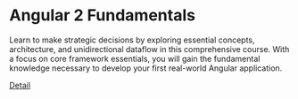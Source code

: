 # Angular 2 Fundamentals

Learn to make strategic decisions by exploring essential concepts, architecture, and unidirectional dataflow in this comprehensive course. With a focus on core framework essentials, you will gain the fundamental knowledge necessary to develop your first real-world Angular application. 

[Detail](https://eduitfree.com/courses/angular-2-fundamentals)